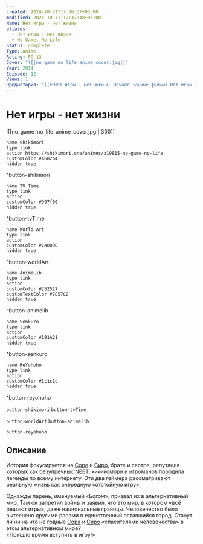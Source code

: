```yaml
---
created: 2024-10-31T17:36:37+03:00
modified: 2024-10-31T17:37:48+03:00
Name: Нет игры - нет жизни
aliases:
  - Нет игры - нет жизни
  - No Game, No Life
Status: complete
Type: anime
Rating: PG-13
Cover: "![[no_game_no_life_anime_cover.jpg]]"
Year: 2014
Episode: 12
Views: 1
Предыстория: "[[⛩️Нет игры - нет жизни. Начало (аниме фильм)|Нет игры - нет жизни: Начало]]"
---
```


# Нет игры - нет жизни

![[no_game_no_life_anime_cover.jpg | 300]]

```button
name Shikimori
type link
action https://shikimori.one/animes/z19815-no-game-no-life
customColor #4682b4
hidden true
```
^button-shikimori

```button
name TV Time
type link
action 
customColor #997f00
hidden true
```
^button-tvTime

```button
name World Art
type link
action 
customColor #7a0000
hidden true
```
^button-worldArt

```button
name AnimeLib
type link
action 
customColor #252527
customTextColor #7E57C2
hidden true
```
^button-animelib

```button
name Senkuro
type link
action 
customColor #191A21
hidden true
```
^button-senkuro

```button
name ReYohoho
type link
action 
customColor #1c1c1c
hidden true
```
^button-reyohoho



`button-shikimori` `button-tvTime`

`button-worldArt` `button-animelib`

`button-reyohoho`

## Описание

История фокусируется на [Соре](https://shikimori.one/characters/82523-sora) и [Сиро](https://shikimori.one/characters/82525-shiro), брате и сестре, репутация которых как безупречных NEET, хикикомори и игроманов породила легенды по всему интернету. Эти два геймера рассматривают реальную жизнь как очередную «отстойную игру».   

Однажды парень, именуемый «Богом», призвал их в альтернативный мир. Там он запретил войны и заявил, что это мир, в котором «всё решают игры», даже национальные границы. Человечество было вытеснено другими расами в единственный оставшийся город. Станут ли ни на что не годные [Сора](https://shikimori.one/characters/82523-sora) и [Сиро](https://shikimori.one/characters/82525-shiro) «спасителями человечества» в этом альтернативном мире?  
«Пришло время вступить в игру!»
